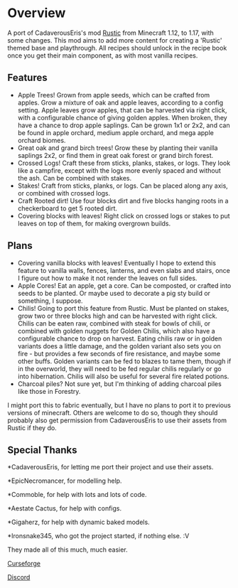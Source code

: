 Overview
========

A port of CadaverousEris's mod [Rustic](https://www.curseforge.com/minecraft/mc-mods/rustic) from Minecraft 1.12, to 1.17, with some changes. This mod aims to add more content for creating a 'Rustic' themed base and playthrough. All recipes should unlock in the recipe book once you get their main component, as with most vanilla recipes.



Features
--------

+ Apple Trees! Grown from apple seeds, which can be crafted from apples. Grow a mixture of oak and apple leaves, according to a config setting. Apple leaves grow apples, that can be harvested via right click, with a configurable chance of giving golden apples. When broken, they have a chance to drop apple saplings. Can be grown 1x1 or 2x2, and can be found in apple orchard, medium apple orchard, and mega apple orchard biomes.
+ Great oak and grand birch trees! Grow these by planting their vanilla saplings 2x2, or find them in great oak forest or grand birch forest.
+ Crossed Logs! Craft these from sticks, planks, stakes, or logs. They look like a campfire, except with the logs more evenly spaced and without the ash. Can be combined with stakes.
+ Stakes! Craft from sticks, planks, or logs. Can be placed along any axis, or combined with crossed logs.
+ Craft Rooted dirt! Use four blocks dirt and five blocks hanging roots in a checkerboard to get 5 rooted dirt.
+ Covering blocks with leaves! Right click on crossed logs or stakes to put leaves on top of them, for making overgrown builds.

Plans
-----

+ Covering vanilla blocks with leaves! Eventually I hope to extend this feature to vanilla walls, fences, lanterns, and even slabs and stairs, once I figure out how to make it not render the leaves on full sides.
+ Apple Cores! Eat an apple, get a core. Can be composted, or crafted into seeds to be planted. Or maybe used to decorate a pig sty build or something, I suppose.
+ Chilis! Going to port this feature from Rustic. Must be planted on stakes, grow two or three blocks high and can be harvested with right click. Chilis can be eaten raw, combined with steak for bowls of chili, or combined with golden nuggets for Golden Chilis, which also have a configurable chance to drop on harvest. Eating chilis raw or in golden variants does a little damage, and the golden variant also sets you on fire - but provides a few seconds of fire resistance, and maybe some other buffs. Golden variants can be fed to blazes to tame them, though if in the overworld, they will need to be fed regular chilis regularly or go into hibernation. Chilis will also be useful for several fire related potions.
+ Charcoal piles? Not sure yet, but I'm thinking of adding charcoal piles like those in Forestry.

I might port this to fabric eventually, but I have no plans to port it to previous versions of minecraft. Others are welcome to do so, though they should probably also get permission from CadaverousEris to use their assets from Rustic if they do.

Special Thanks
--------------

*CadaverousEris, for letting me port their project and use their assets.

*EpicNecromancer, for modelling help.

*Commoble, for help with lots and lots of code.

*Aestate Cactus, for help with configs.

*Gigaherz, for help with dynamic baked models.

*Ironsnake345, who got the project started, if nothing else. :V

They made all of this much, much easier.

[Curseforge](https://www.curseforge.com/minecraft/mc-mods/rustic-regenerated)

[Discord](https://discord.gg/5HCrCr3)
